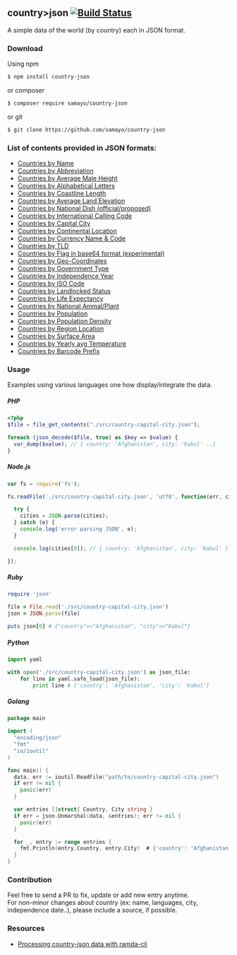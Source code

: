 ## country>json   [![Build Status](https://travis-ci.org/samayo/country-json.svg?branch=master)](https://travis-ci.org/samayo/country-json)

A simple data of the world (by country) each in JSON format.

### Download
Using npm
```bash
$ npm install country-json
```
or composer
```bash
$ composer require samayo/country-json
```
or  git
```bash
$ git clone https://github.com/samayo/country-json
```
### List of contents provided in JSON formats:

- [Countries by Name](https://github.com/samayo/country-json/blob/master/src/countries.json)
- [Countries by Abbreviation](https://github.com/samayo/country-json/blob/master/src/country-abbreviation.json)
- [Countries by Average Male Height](https://github.com/samayo/country-json/blob/master/src/country-avg-male-height.json)
- [Countries by Alphabetical Letters](https://github.com/samayo/country-json/blob/master/src/country-by-alphabet-letters.json)
- [Countries by Coastline Length](https://github.com/samayo/country-json/blob/master/src/country-by-costline.json)
- [Countries by Average Land Elevation](https://github.com/samayo/country-json/blob/master/src/country-by-elevation.json)
- [Countries by National Dish (official/proposed)](https://github.com/samayo/country-json/blob/master/src/country-by-national-dish.json)
- [Countries by International Calling Code](https://github.com/samayo/country-json/blob/master/src/country-calling-code.json)
- [Countries by Capital City](https://github.com/samayo/country-json/blob/master/src/country-capital-city.json)
- [Countries by Continental Location](https://github.com/samayo/country-json/blob/master/src/country-continent.json)
- [Countries by Currency Name & Code](https://github.com/samayo/country-json/blob/master/src/country-currency-name-and-code.json)
- [Countries by TLD](https://github.com/samayo/country-json/blob/master/src/country-domain-tld.json)
- [Countries by Flag in base64 format (experimental)](https://github.com/samayo/country-json/blob/master/src/country-flag.json)
- [Countries by Geo-Coordinates](https://github.com/samayo/country-json/blob/master/src/country-geo-cordinations.json)
- [Countries by Government Type](https://github.com/samayo/country-json/blob/master/src/country-government-type.json)
- [Countries by Independence Year](https://github.com/samayo/country-json/blob/master/src/country-independence-date.json)
- [Countries by ISO Code](https://github.com/samayo/country-json/blob/master/src/country-iso-numeric.json)
- [Countries by Landlocked Status](https://github.com/samayo/country-json/blob/master/src/country-landlocked.json)
- [Countries by Life Expectancy](https://github.com/samayo/country-json/blob/master/src/country-life-expectancy.json)
- [Countries by National Animal/Plant](https://github.com/samayo/country-json/blob/master/src/country-national-animal-or-plant.json)
- [Countries by Population](https://github.com/samayo/country-json/blob/master/src/country-population.json)
- [Countries by Population Density](https://github.com/samayo/country-json/blob/master/src/country-population-density.json)
- [Countries by Region Location](https://github.com/samayo/country-json/blob/master/src/country-region-in-world.json)
- [Countries by Surface Area](https://github.com/samayo/country-json/blob/master/src/country-surface-area.json)
- [Countries by Yearly avg Temperature](https://github.com/samayo/country-json/blob/master/src/country-yearly-average-temperature.json)
- [Countries by Barcode Prefix](https://github.com/samayo/country-json/blob/master/src/country-by-barcode-prefix.json)


### Usage
Examples using various languages one how display/integrate the data. 

##### PHP 
```php
<?php 
$file = file_get_contents("./src/country-capital-city.json");

foreach (json_decode($file, true) as $key => $value) {
  var_dump($value); // { country: 'Afghanistan', city: 'Kabul' ..}
} 
```

##### Node.js
```javascript
var fs = require('fs');

fs.readFile('./src/country-capital-city.json', 'utf8', function(err, cities) {

  try {
    cities = JSON.parse(cities);
  } catch (e) {
    console.log('error parsing JSON', e);
  }

  console.log(cities[0]); // { country: 'Afghanistan', city: 'Kabul' }

});
```

##### Ruby
```ruby
require 'json'

file = File.read('./src/country-capital-city.json')
json = JSON.parse(file)

puts json[0] # {"country"=>"Afghanistan", "city"=>"Kabul"}
```

##### Python
```python
import yaml

with open('./src/country-capital-city.json') as json_file:
    for line in yaml.safe_load(json_file):
        print line # {'country': 'Afghanistan', 'city': 'Kabul'}
```

##### Golang

```go
package main

import (
  "encoding/json"
  "fmt"
  "io/ioutil"
)

func main() {
  data, err := ioutil.ReadFile("path/to/country-capital-city.json")
  if err != nil {
    panic(err)
  }

  var entries []struct{ Country, City string }
  if err = json.Unmarshal(data, &entries); err != nil {
    panic(err)
  }

  for _, entry := range entries {
    fmt.Println(entry.Country, entry.City)  # {'country': 'Afghanistan', 'city': 'Kabul'}
  }
}

```  





### Contribution
Feel free to send a PR to fix, update or add new entry anytime.    
For non-minor changes about country (ex: name, languages, city, independence date..), please include a source, if possible. 

### Resources
- [Processing country-json data with ramda-cli](https://github.com/raine/ramda-cli/wiki/Cookbook#playing-around-with-countryjson-data)    
